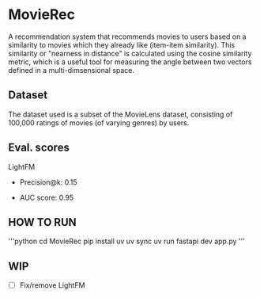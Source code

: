 # MovieRec

A recommendation system that recommends movies to users based on a similarity to movies which they already like (item-item similarity). 
This similarity or "nearness in distance" is calculated using the cosine similarity metric, which is a useful tool for measuring the angle between two vectors defined in a multi-dimsensional space.

## Dataset 

The dataset used is a subset of the MovieLens dataset, consisting of 100,000 ratings of movies (of varying genres) by users.

## Eval. scores

LightFM

- Precision@k: 0.15

- AUC score: 0.95

## HOW TO RUN

'''python
 cd MovieRec
 pip install uv
 uv sync
 uv run fastapi dev app.py
'''

## WIP
 - [ ] Fix/remove LightFM